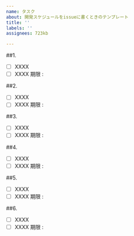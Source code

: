 ```yaml
---
name: タスク
about: 開発スケジュールをissueに書くときのテンプレート
title: ''
labels: ''
assignees: 723kb

---
```


##1.
- [ ] XXXX
- [ ] XXXX
期限 : 

##2.
- [ ] XXXX
- [ ] XXXX
期限 : 

##3.
- [ ] XXXX
- [ ] XXXX
期限 : 

##4.
- [ ] XXXX
- [ ] XXXX
期限 : 

##5.
- [ ] XXXX
- [ ] XXXX
期限 : 

##6.
- [ ] XXXX
- [ ] XXXX
期限 :
